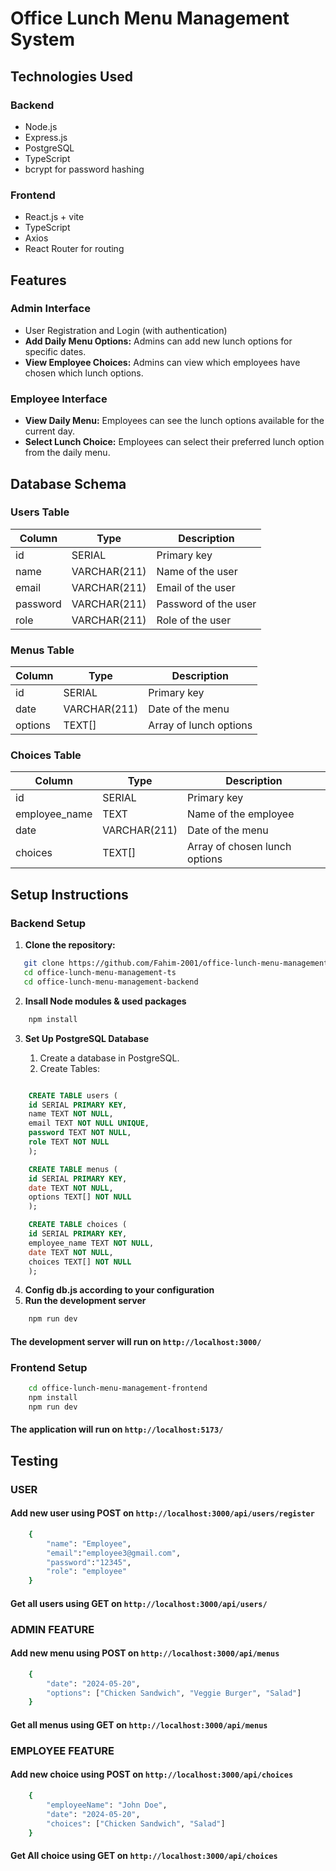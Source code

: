 # Office Lunch Menu Management System

## Technologies Used

### Backend

- Node.js
- Express.js
- PostgreSQL
- TypeScript
- bcrypt for password hashing

### Frontend

- React.js + vite
- TypeScript
- Axios
- React Router for routing

## Features

### Admin Interface

- User Registration and Login (with authentication)
- **Add Daily Menu Options:** Admins can add new lunch options for specific dates.
- **View Employee Choices:** Admins can view which employees have chosen which lunch options.

### Employee Interface

- **View Daily Menu:** Employees can see the lunch options available for the current day.
- **Select Lunch Choice:** Employees can select their preferred lunch option from the daily menu.

## Database Schema

### Users Table

| Column   | Type         | Description          |
| -------- | ------------ | -------------------- |
| id       | SERIAL       | Primary key          |
| name     | VARCHAR(211) | Name of the user     |
| email    | VARCHAR(211) | Email of the user    |
| password | VARCHAR(211) | Password of the user |
| role     | VARCHAR(211) | Role of the user     |

### Menus Table

| Column  | Type         | Description            |
| ------- | ------------ | ---------------------- |
| id      | SERIAL       | Primary key            |
| date    | VARCHAR(211) | Date of the menu       |
| options | TEXT[]       | Array of lunch options |

### Choices Table

| Column        | Type         | Description                   |
| ------------- | ------------ | ----------------------------- |
| id            | SERIAL       | Primary key                   |
| employee_name | TEXT         | Name of the employee          |
| date          | VARCHAR(211) | Date of the menu              |
| choices       | TEXT[]       | Array of chosen lunch options |

## Setup Instructions

### Backend Setup

1. **Clone the repository:**

```bash
   git clone https://github.com/Fahim-2001/office-lunch-menu-management-ts
   cd office-lunch-menu-management-ts
   cd office-lunch-menu-management-backend
```

2. **Insall Node modules & used packages**

```bash
    npm install
```

3.  **Set Up PostgreSQL Database**

    1. Create a database in PostgreSQL.
    2. Create Tables:

```sql

    CREATE TABLE users (
    id SERIAL PRIMARY KEY,
    name TEXT NOT NULL,
    email TEXT NOT NULL UNIQUE,
    password TEXT NOT NULL,
    role TEXT NOT NULL
    );

    CREATE TABLE menus (
    id SERIAL PRIMARY KEY,
    date TEXT NOT NULL,
    options TEXT[] NOT NULL
    );

    CREATE TABLE choices (
    id SERIAL PRIMARY KEY,
    employee_name TEXT NOT NULL,
    date TEXT NOT NULL,
    choices TEXT[] NOT NULL
    );
```

4. **Config db.js according to your configuration**
5. **Run the development server**

```bash
    npm run dev
```

#### The development server will run on `http://localhost:3000/`

### Frontend Setup

```bash
    cd office-lunch-menu-management-frontend
    npm install
    npm run dev
```

#### The application will run on `http://localhost:5173/`

## Testing

### USER
#### Add new user using POST on `http://localhost:3000/api/users/register`

```bash
    {
        "name": "Employee",
        "email":"employee3@gmail.com",
        "password":"12345",
        "role": "employee"
    }
```

#### Get all users using GET on `http://localhost:3000/api/users/`

### ADMIN FEATURE
#### Add new menu using POST on `http://localhost:3000/api/menus`

```bash
    {
        "date": "2024-05-20",
        "options": ["Chicken Sandwich", "Veggie Burger", "Salad"]
    }
```

#### Get all menus using GET on `http://localhost:3000/api/menus`

### EMPLOYEE FEATURE
#### Add new choice using POST on `http://localhost:3000/api/choices`

```bash
    {
        "employeeName": "John Doe",
        "date": "2024-05-20",
        "choices": ["Chicken Sandwich", "Salad"]
    }
```

#### Get All choice using GET on `http://localhost:3000/api/choices`

